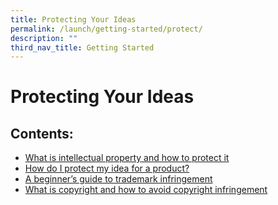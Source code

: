 ```yaml
---
title: Protecting Your Ideas
permalink: /launch/getting-started/protect/
description: ""
third_nav_title: Getting Started
---
```

# Protecting Your Ideas

## Contents:
* [What is intellectual property and how to protect it](/launch/getting-started/protect/what-is-ip-how-to-protect/)
* [How do I protect my idea for a product?](/launch/getting-started/protect/how-do-i-protect-my-idea/) 
* [A beginner’s guide to trademark infringement](/launch/getting-started/protect/beginners-trademarks/) 
* [What is copyright and how to avoid copyright infringement](/launch/getting-started/protect/copyright-and-infringement/)